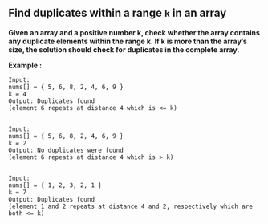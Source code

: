 ## Find duplicates within a range `k` in an array ##

**Given an array and a positive number k, check whether the array contains any duplicate elements within the range k. If k is more than the array’s size, the solution should check for duplicates in the complete array.**

**Example :**

    Input:
    nums[] = { 5, 6, 8, 2, 4, 6, 9 }
    k = 4
    Output: Duplicates found
    (element 6 repeats at distance 4 which is <= k)


    Input:
    nums[] = { 5, 6, 8, 2, 4, 6, 9 }
    k = 2
    Output: No duplicates were found
    (element 6 repeats at distance 4 which is > k)


    Input:
    nums[] = { 1, 2, 3, 2, 1 }
    k = 7
    Output: Duplicates found
    (element 1 and 2 repeats at distance 4 and 2, respectively which are both <= k)

